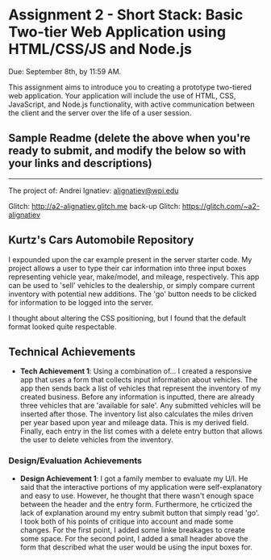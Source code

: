 Assignment 2 - Short Stack: Basic Two-tier Web Application using HTML/CSS/JS and Node.js  
===

Due: September 8th, by 11:59 AM.

This assignment aims to introduce you to creating a prototype two-tiered web application. 
Your application will include the use of HTML, CSS, JavaScript, and Node.js functionality, with active communication between the client and the server over the life of a user session.


Sample Readme (delete the above when you're ready to submit, and modify the below so with your links and descriptions)
---

---
The project of:
    Andrei Ignatiev:
        alignatiev@wpi.edu

Glitch: http://a2-alignatiev.glitch.me
back-up Glitch: https://glitch.com/~a2-alignatiev



## Kurtz's Cars Automobile Repository
I expounded upon the car example present in the server starter code. My project allows a user to type
their car information into three input boxes representing vehicle year, make/model, and mileage, respectively. This app can be used to 'sell' vehicles to the dealership, or simply compare current inventory with potential new additions. The 'go' button needs to be clicked for information to be logged into the server. 

I thought about altering the CSS positioning, but I found that the default format looked quite respectable.

## Technical Achievements
- **Tech Achievement 1**: Using a combination of...
I created a responsive app that uses a form that collects input information about vehicles. The app then sends back a list of vehicles that represent the inventory of my created business. Before any information is inputted, there are already three vehicles that are 'available for sale'. Any submitted vehicles will be inserted after those. The inventory list also calculates the miles driven per year based upon year and mileage data. This is my derived field. Finally, each entry in the list comes with a delete entry button that allows the user to delete vehicles from the inventory. 

### Design/Evaluation Achievements
- **Design Achievement 1**: 
I got a family member to evaluate my U/I. He said that the interactive portions of my application were self-explanatory and easy to use. However, he thought that there wasn't enough space between the header and the entry form. Furthermore, he crticized the lack of explanation around my entry submit button that simply read 'go'. I took both of his points of critique into account and made some changes. For the first point, I added some linke breakages to create some space. For the second point, I added a small header above the form that described what the user would be using the input boxes for. 
